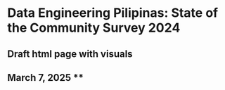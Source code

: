 # Data Engineering Pilipinas: State of the Community Survey 2024

## Draft html page with visuals 
## March 7, 2025 **
